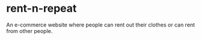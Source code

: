 # rent-n-repeat
An e-commerce website where people can rent out their clothes or can rent from other people. 
